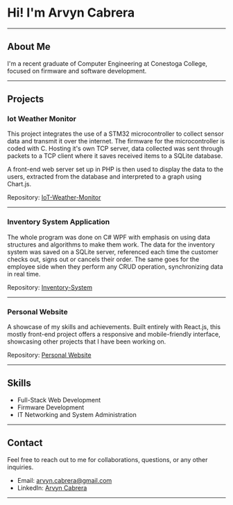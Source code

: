 # Hi! I'm Arvyn Cabrera

---

## About Me

I'm a recent graduate of Computer Engineering at Conestoga College, focused on firmware and software development.

---

## Projects

### Iot Weather Monitor

This project integrates the use of a STM32 microcontroller to collect sensor data and transmit it over the internet. The firmware for the microcontroller is coded with C. Hosting it's own TCP server, data collected was sent through packets to a TCP client where it saves received items to a SQLite database.

A front-end web server set up in PHP is then used to display the data to the users, extracted from the database and interpreted to a graph using Chart.js.

Repository: [IoT-Weather-Monitor](https://github.com/Akcabrera10/IoT-Weather-Monitor)

---

### Inventory System Application

The whole program was done on C# WPF with emphasis on using data structures and algorithms to make them work. The data for the inventory system was saved on a SQLite server, referenced each time the customer checks out, signs out or cancels their order. The same goes for the employee side when they perform any CRUD operation, synchronizing data in real time.

Repository: [Inventory-System](https://github.com/Akcabrera10/Inventory-System)

---

### Personal Website

A showcase of my skills and achievements. Built entirely with React.js, this mostly front-end project offers a responsive and mobile-friendly interface, showcasing other projects that I have been working on.

Repository: [Personal Website](https://arvyncabrera.com/)

---

## Skills

- Full-Stack Web Development
- Firmware Development
- IT Networking and System Administration

---

## Contact

Feel free to reach out to me for collaborations, questions, or any other inquiries.

- Email: arvyn.cabrera@gmail.com
- LinkedIn: [Arvyn Cabrera](https://www.linkedin.com/in/akcabrera/)

---
